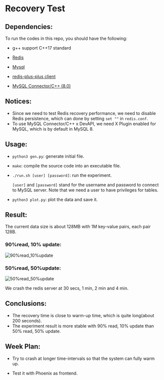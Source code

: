 # Recovery Test

## Dependencies:

To run the codes in this repo, you should have the following:

+ g++ support C++17 standard
+ [Redis](https://redis.io)
+ [Mysql](https://www.geeksforgeeks.org/how-to-install-mysql-on-linux/)
+ [redis-plus-plus client](https://linuxhint.com/connect-redis-with-cpp/)

+ [MySQL Connector/C++ (8.0)](https://dev.mysql.com/doc/connector-cpp/8.0/en/connector-cpp-installation-binary.html)

## Notices:

+ Since we need to test Redis recovery performance, we need to disable Redis persistence, which can done by setting `set ""` in `redis.conf`.
+ To use MySQL Connector/C++ x DevAPI, we need X Plugin enabled for MySQL, which is by default in MySQL 8.

## Usage:

+ `python3 gen.py`: generate initial file.

+ `make`: compile the source code into an executable file.

+ `./run.sh [user] [password]`: run the experiment. 

    `[user]` and `[password]` stand for the username and password to connect to MySQL server. Note that we need a user to have privileges for tables.

+ `python3 plot.py`: plot the data and save it.

## Result:

The current data size is about 128MB with 1M key-value pairs, each pair 128B.

### 90%read, 10% update:

![90%read_10%update](https://i.postimg.cc/cC552LZ2/90-read-10-update.png)

### 50%read, 50%update:

![50%read_50%update](https://i.postimg.cc/7ZzQt4Rt/50-read-50-update.png)

We crash the redis server at 30 secs, 1 min, 2 min and 4 min.

## Conclusions:

+ The recovery time is close to warm-up time, which is quite long(about 200 seconds).
+ The experiment result is more stable with 90% read, 10% update than 50% read, 50% update.

## Week Plan:

+ Try to crash at longer time-intervals so that the system can fully warm up.

+ Test it with Phoenix as frontend.
